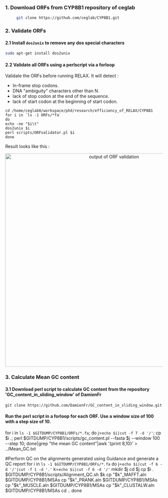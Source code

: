 ### 1. Download ORFs from CYP8B1 repository of ceglab

```sh
     git clone https://github.com/ceglab/CYP8B1.git
```

### 2. Validate ORFs 

#### 2.1 Install `dos2unix` to remove any dos special characters

```sh
sudo apt-get install dos2unix
```

#### 2.2 Validate all ORFs using a perlscript via a forloop

Validate the ORFs before running RELAX. It will detect :
- In-frame stop codons.
- DNA "ambiguity" characters other than N.
- lack of stop codon at the end of the sequence.
- lack of start codon at the beginning of start codon.

```
cd /home/ceglab8/workspace/phd/research/efficiency_of_RELAX/CYP8B1
for i in `ls -1 ORFs/*fa`
do
echo -ne "$i\t"
dos2unix $i
perl scripts/ORFvalidator.pl $i
done
```
Result looks like this :

<p align="center">
  <img src="https://lkuvng.dm.files.1drv.com/y4m_Ux9WsWuTOnAwaszIqYGZsDdwOu9j8I_aBPwnLU_93hG_-_ZgtQdP-RYUlPbWhy9-7WP1ri15gJzKkyVigjLuziGLzjkdwWJpEdu_2cxbCIikHBHbksxyc2xz4iLaL1cNJ1iw7QS8Kfy2yNG37wVzbV9CA2zAWYYjqcq30tLq10UfpOH_5nOx8F01HDk5LovNbpLesRki8HAeIhB-xDo7Q?width=942&height=236&cropmode=none" width="680" title="output of ORF validation">
  </p>

### 3. Calculate Mean GC content

#### 3.1 Download perl script to calculate GC content from the repository 'GC_content_in_sliding_window' of DamienFr

`git clone https://github.com/DamienFr/GC_content_in_sliding_window.git`

#### Run the perl script in a forloop for each ORF. Use a window size of 100 with a step size of 10.

for i in `ls -1 $GITDUMP/CYP8B1/ORFs/*.fa`; do j=`echo $i|cut -f 7 -d '/'`; cp $i .; perl $GITDUMP/CYP8B1/scripts/gc_content.pl --fasta $j --window 100 --step 10; done|grep "the mean GC content"|awk '{print $8,$10}' > ../Mean_GC.txt

#Perform QC on the alignments generated using Guidance and generate a QC report
for i in `ls -1 $GITDUMP/CYP8B1/ORFs/*.fa`
do
j=`echo $i|cut -f 6 -d '/'|cut -f 1 -d '.'`
k=`echo $i|cut -f 6 -d '/'`
mkdir $j
cd $j
cp $i .
$GITDUMP/CYP8B1/scripts/Alignment_QC.sh $k
cp "$k"_MAFFT.aln $GITDUMP/CYP8B1/MSAs
cp "$k"_PRANK.aln $GITDUMP/CYP8B1/MSAs
cp "$k"_MUSCLE.aln $GITDUMP/CYP8B1/MSAs
cp "$k"_CLUSTALW.aln $GITDUMP/CYP8B1/MSAs
cd ..
done

